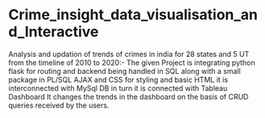 # Crime_insight_data_visualisation_and_Interactive
Analysis and updation of trends of crimes in india for 28 states and 5 UT from the timeline of 2010 to 2020:-
The given Project is integrating python flask for routing and backend being handled in SQL along with a small package in PL/SQL
AJAX and CSS for styling and basic HTML it is interconnected with MySql DB in turn it is connected with Tableau Dashboard
It changes the trends in the dashboard on the basis of CRUD queries received by the users.
